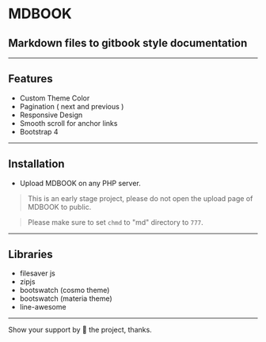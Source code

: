 # MDBOOK

## Markdown files to gitbook style documentation
----

## Features

- Custom Theme Color
- Pagination ( next and previous )
- Responsive Design
- Smooth scroll for anchor links
- Bootstrap 4

----

## Installation

- Upload MDBOOK on any PHP server.

> This is an early stage project, please do not open the upload page of MDBOOK to public.

> Please make sure to set `chmd` to "md" directory to `777`.

----

## Libraries

- filesaver js
- zipjs
- bootswatch (cosmo theme)
- bootswatch (materia theme)
- line-awesome

----
Show your support by 🌟 the project, thanks.

